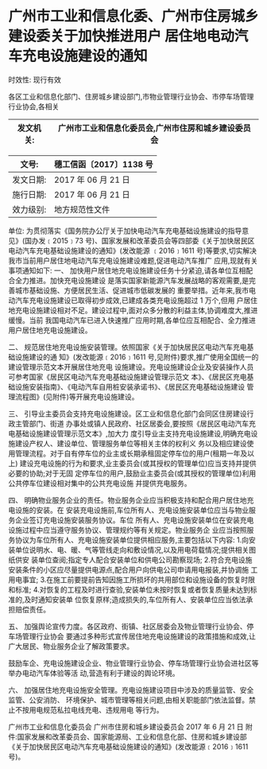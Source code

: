 # 广州市工业和信息化委、广州市住房城乡建设委关于加快推进用户 居住地电动汽车充电设施建设的通知

时效性: 现行有效

各区工业和信息化部门、住房城乡建设部门,市物业管理行业协会、市停车场管理行业协会,各相关

| 发文机关:   | 广州市工业和信息化委员会,广州市住房和城乡建设委员会   |
|--------------|-------------------------------------------------------|

| 文号:     | 穗工信函〔2017〕1138 号   |
|------------|---------------------------|
| 发文日期: | 2017 年 06 月 21 日       |
| 施行日期: | 2017 年 06 月 21 日       |
| 效力级别: | 地方规范性文件            |

单位:
为贯彻落实《国务院办公厅关于加快电动汽车充电基础设施建设的指导意见》(国办发﹝2015﹞73 号)、国家发展和改革委员会等四部委《关于加快居民区电动汽车充电基础设施建设的通知》(发改能源
﹝2016﹞1611 号)等要求,切实解决我市当前用户居住地电动汽车充电设施建设难题,促进电动汽车推广 应用,现就有关事项通知如下:
一、 加快用户居住地充电设施建设任务十分紧迫,请各单位互相配合全力推进。加快充电设施建设 是落实国家新能源汽车发展战略的客观需要,是完善城市基础设施、方便居民生活、促进城市低碳发展的 重要举措。近年来,我市电动汽车充电设施建设已取得初步成效,已建成各类充电设施超过 1 万个,但用 户居住地充电设施建设相对不足。建设过程中,面对众多分散的利益主体,协调难度大,推进缓慢。当前 我国电动汽车已进入快速推广应用时期,各单位应互相配合、全力推进用户居住地充电设施建设。

二、 规范居住地充电设施安装管理。依照国家《关于加快居民区电动汽车充电基础设施建设的通 知》(发改能源﹝2016﹞1611 号,见附件)要求,推广使用全国统一的建设管理示范文本开展居住地充电 设施建设。充电设施建设企业及安装操作人员可参考国家《居民区电动汽车充电基础设施建设管理示范文 本》、《居民区充电基础设施安装指南》、《电动汽车自用桩安装承诺书》、《居民区充电基础设施建设 管理流程图》(见附件)等开展充电设施建设。

三、 引导业主委员会支持充电设施建设。区工业和信息化部门会同区住房建设行政主管部门、街道 办事处或镇人民政府、社区居委会,要按照《居民区电动汽车充电基础设施建设管理示范文本》,加大力 度引导业主支持充电设施建设,明确充电设施建设产权人、建设单位、管理服务单位等相关主体的权利义 务以及相应建设使用管理流程。对于自有停车位的业主或长期承租固定停车位的用户(租期一年及以上) 建设充电设施的行为和要求,业主委员会(或其授权的管理单位)应当支持并提供必要的协助;对于无固 定停车位的用户,鼓励业主委员会(或其授权的管理单位)利用公共停车位建设相对集中的公共充电设施 并提供充电服务。

四、 明确物业服务企业的责任。物业服务企业应当积极支持和配合用户居住地充电设施的安装。在 安装充电设施前,车位所有人、充电设施安装单位应当与物业服务企业签订充电设施安装服务协议。车位 所有人、充电设施安装单位在安装充电设施过程中应当遵守服务协议、管理规约等有关规定。物业服务企 业应当按照服务协议为车位所有人、充电设施安装单位提供相应服务,主要包括以下内容:
1.向安装单位说明水、电、暖、气等管线走向和敷设情况,以及用电荷载情况;提供相关图纸供安 装单位查阅;指定专人配合安装单位和供电公司勘察现场; 2.符合充电设施安装条件的小区应尽量提供电源点,配合用户向供电公司申请用电报装,并协调施 工用电事宜; 3.在施工前要提前告知因施工所损坏的共用部位和设施设备的恢复时限和标准; 4.对恢复的工程及时进行查验,安装单位未按时恢复或者恢复质量未达到标准的,及时通知安装单 位恢复原样;造成损失的,车位所有人、安装单位应当依法承担赔偿责任。

五、 加强舆论宣传力度。各区政府、街镇、社区居委会及物业管理行业协会、停车场管理行业协会 要通过多种形式宣传居住地充电设施建设的政策措施和成效,让广大居民、物业服务企业了解政策要求。

鼓励车企、充电设施建设企业、物业管理行业协会、停车场管理行业协会进社区等举办电动汽车体验等活 动,营造有利于建设的舆论环境。

六、 加强居住地充电设施安全管理。充电设施建设项目中涉及的质量监管、安全监管、公安消防、
环境保护、城市管理等相关问题,由相关职能部门依法监督。禁止不按用电规范私拉电线充电、违规用电 等行为。

广州市工业和信息化委员会 广州市住房和城乡建设委员会 2017 年 6 月 21 日 附件:国家发展和改革委员会、国家能源局、工业和信息化部、住房和城乡建设部
《关于加快居民区电动汽车充电基础设施建设的通知》(发改能源﹝2016﹞1611 号)。